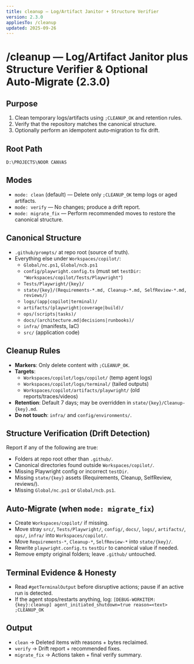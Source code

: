 ```yaml
---
title: cleanup — Log/Artifact Janitor + Structure Verifier
version: 2.3.0
appliesTo: /cleanup
updated: 2025-09-26
---
```


# /cleanup — Log/Artifact Janitor **plus** Structure Verifier & Optional Auto‑Migrate (2.3.0)

## Purpose
1) Clean temporary logs/artifacts using `;CLEANUP_OK` and retention rules.  
2) Verify that the repository matches the canonical structure.  
3) Optionally perform an idempotent auto‑migration to fix drift.

## Root Path
`D:\PROJECTS\NOOR CANVAS`

## Modes
- `mode: clean` (default) — Delete only `;CLEANUP_OK` temp logs or aged artifacts.
- `mode: verify` — No changes; produce a drift report.
- `mode: migrate_fix` — Perform recommended moves to restore the canonical structure.

## Canonical Structure
- `.github/prompts/` at repo root (source of truth).
- Everything else under `Workspaces/copilot/`:
  - `Global/nc.ps1`, `Global/ncb.ps1`
  - `config/playwright.config.ts` (must set `testDir: "Workspaces/copilot/Tests/Playwright"`)
  - `Tests/Playwright/{key}/`
  - `state/{key}/(Requirements-*.md, Cleanup-*.md, SelfReview-*.md, reviews/)`
  - `logs/(app|copilot|terminal)/`
  - `artifacts/(playwright|coverage|build)/`
  - `ops/(scripts|tasks)/`
  - `docs/(architecture.md|decisions|runbooks)/`
  - `infra/` (manifests, IaC)
  - `src/` (application code)

## Cleanup Rules
- **Markers**: Only delete content with `;CLEANUP_OK`.
- **Targets**:
  - `Workspaces/copilot/logs/copilot/` (temp agent logs)
  - `Workspaces/copilot/logs/terminal/` (tailed outputs)
  - `Workspaces/copilot/artifacts/playwright/` (old reports/traces/videos)
- **Retention**: Default 7 days; may be overridden in `state/{key}/Cleanup-{key}.md`.
- **Do not touch**: `infra/` and `config/environments/`.

## Structure Verification (Drift Detection)
Report if any of the following are true:
- Folders at repo root other than `.github/`.
- Canonical directories found outside `Workspaces/copilot/`.
- Missing Playwright config or incorrect `testDir`.
- Missing `state/{key}` assets (Requirements, Cleanup, SelfReview, reviews/).
- Missing `Global/nc.ps1` or `Global/ncb.ps1`.

## Auto‑Migrate (when `mode: migrate_fix`)
- Create `Workspaces/copilot/` if missing.
- Move stray `src/`, `Tests/Playwright/`, `config/`, `docs/`, `logs/`, `artifacts/`, `ops/`, `infra/` into `Workspaces/copilot/`.
- Move `Requirements-*`, `Cleanup-*`, `SelfReview-*` into `state/{key}/`.
- Rewrite `playwright.config.ts` `testDir` to canonical value if needed.
- Remove empty original folders; leave `.github/` untouched.

## Terminal Evidence & Honesty
- Read `#getTerminalOutput` before disruptive actions; pause if an active run is detected.
- If the agent stops/restarts anything, log:
  `[DEBUG-WORKITEM:{key}:cleanup] agent_initiated_shutdown=true reason=<text> ;CLEANUP_OK`

## Output
- `clean` → Deleted items with reasons + bytes reclaimed.
- `verify` → Drift report + recommended fixes.
- `migrate_fix` → Actions taken + final verify summary.
